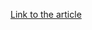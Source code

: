[Link to the article](https://blogs.microsoft.com/on-the-issues/2022/04/13/zloader-botnet-disrupted-malware-ukraine/)
